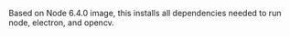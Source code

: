 Based on Node 6.4.0 image, this installs all dependencies needed to run node, electron, and opencv.

